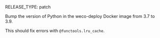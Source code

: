 RELEASE_TYPE: patch

Bump the version of Python in the weco-deploy Docker image from 3.7 to 3.9.

This should fix errors with `@functools.lru_cache`.